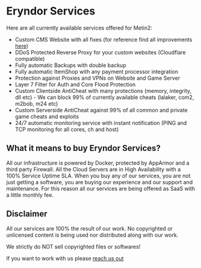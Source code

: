 
# Eryndor Services

Here are all currently available services offered for Metin2:




- Custom CMS Website with all fixes (for reference find all improvements [here](https://eryndorwork.github.io/home/))
- DDoS Protected Reverse Proxy for your custom websites (Cloudflare compatible)
- Fully automatic Backups with double backup
- Fully automatic ItemShop with any payment processor integration
- Protection against Proxies and VPNs on Website and Game Server
- Layer 7 Filter for Auth and Core Flood Protection
- Custom Clientside AntiCheat with many protections (memory, integrity, dll etc) - We can block 99% of currently available cheats (lalaker, com2, m2bob, m24 etc)
- Custom Serverside AntiCheat against 99% of all common and private game cheats and exploits
- 24/7 automatic monitoring service with instant notification (PING and TCP monitoring for all cores, ch and host)

## What it means to buy Eryndor Services?

All our infrastructure is powered by Docker, protected by AppArmor and a third party Firewall. All the Cloud Servers are in High Availability with a 100% Service Uptime SLA. When you buy any of our services, you are not just getting a software, you are buying our experience and our support and maintenance. For this reason all our services are being offered as SaaS with a little monthly fee.


## Disclaimer

All our services are 100% the result of our work. No copyrighted or unlicensed content is being used nor distributed along with our work.

We strictly do NOT sell copyrighted files or softwares!

If you want to work with us please [reach us out](https://eryndorwork.github.io/home/)

